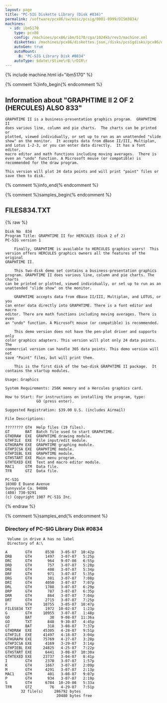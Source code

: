 ```yaml
---
layout: page
title: "PC-SIG Diskette Library (Disk #834)"
permalink: /software/pcx86/sw/misc/pcsig/0001-0999/DISK0834/
machines:
  - id: ibm5170
    type: pcx86
    config: /machines/pcx86/ibm/5170/cga/1024kb/rev3/machine.xml
    diskettes: /machines/pcx86/diskettes.json,/disks/pcsigdisks/pcx86/diskettes.json
    autoGen: true
    autoMount:
      B: "PC-SIG Library Disk #0834"
    autoType: $date\r$time\rB:\rDIR\r
---
```


{% include machine.html id="ibm5170" %}

{% comment %}info_begin{% endcomment %}

## Information about "GRAPHTIME II 2 OF 2 (HERCULES) ALSO 833"

    GRAPHTIME II is a business-presentation graphics program.  GRAPHTIME II
    does various line, column and pie charts.  The charts can be printed or
    plotted, viewed individually, or set up to run as an unattended "slide
    show" on the monitor.  It accepts data from dBase II/III, Multiplan,
    and Lotus 1-2-3, or you can enter data directly.  It has a font editor,
    macro editor and math functions including moving averages.  There is
    even an "undo" function. A Microsoft mouse (or compatible) is
    recommended for the draw program.
    
    This version will plot 24 data points and will print "paint" files or
    save them to disk.
{% comment %}info_end{% endcomment %}

{% comment %}samples_begin{% endcomment %}

## FILES834.TXT

{% raw %}
```
Disk No  834
Program Title: GRAPHTIME II for HERCULES (Disk 2 of 2)
PC-SIG version 1
 
    Finally, GRAPHTIME is available to HERCULES graphics users!  This
version offers HERCULES graphics owners all the features of the original
GRAPHTIME II.
 
    This two-disk demo set contains a business-presentation graphics
program. GRAPHTIME II does various line, column and pie charts. The charts
can be printed or plotted, viewed individually, or set up to run as an
unattended "slide show" on the monitor.
 
    GRAPHTIME accepts data from dBase II/III, Multiplan, and LOTUS, or you
can enter data directly into GRAPHTIME. There is a font editor and macro
editor. There are math functions including moving averages. There is even
an "undo" function. A Microsoft mouse (or compatible) is recommended.
 
    This demo version does not have the pen-plot driver and supports only
color graphics adapters. This version will plot only 24 data points. The
commercial version can handle 365 data points. This demo version will not
save "Paint" files, but will print them.
 
    This is the first disk of the two-disk GRAPHTIME II package.  It
contains the startup modules.
 
Usage: Graphics
 
System Requirements: 256K memory and a Hercules graphics card.
 
How to Start: For instructions on installing the program, type:
              GO (press enter).
 
Suggested Registration: $39.00 U.S. (includes Airmail)
 
File Descriptions:
 
???????? GTH  Help files (19 files).
GT       BAT  Batch file used to start GRAPHTIME.
GTHDRAW  EXE  GRAPHTIME drawing module.
GTHFILE  EXE  File input/edit module.
GTHGRAPH EXE  GRAPHTIME graphing module.
GTHPICSA EXE  GRAPHTIME module.
GTHPIEBL EXE  GRAPHTIME module.
GTHSTART EXE  Main menu program.
GTHTEXED EXE  Text and macro editor module.
MAC1     GTM  Data file.
TFR      GTZ  Data file.
 
PC-SIG
1030D E Duane Avenue
Sunnyvale Ca. 94086
(408) 730-9291
(c) Copyright 1987 PC-SIG Inc.

```
{% endraw %}

{% comment %}samples_end{% endcomment %}

### Directory of PC-SIG Library Disk #0834

     Volume in drive A has no label
     Directory of A:\

    A        GTH      8538   3-05-87  10:42p
    DRB      GTH      1497   3-07-87   5:25p
    DRC      GTH       964   9-07-86   6:55p
    DRD      GTH       757   3-07-87   5:28p
    DRE      GTH       408   3-07-87   5:34p
    DRF      GTH       971   3-07-87   5:35p
    DRG      GTH       381   3-07-87   7:08p
    DRI      GTH      4050   3-07-87   7:07p
    DRL      GTH      1708   3-07-87   6:29p
    DRP      GTH       787   3-07-87   6:35p
    DRR      GTH       864   3-07-87   7:04p
    DRT      GTH      2715   3-07-87   7:25p
    F        GTH     10755   3-05-87  10:47p
    FILES834 TXT      1972  10-02-87   1:23p
    G        GTH     10955   3-07-87   1:48p
    GO       BAT        38   9-08-87  11:36a
    GO       TXT       848   9-30-07   4:45p
    GT       BAT       318   3-08-87   7:37p
    GTHDRAW  EXE     45305   4-28-87   9:51p
    GTHFILE  EXE     41497   4-18-87   3:04p
    GTHGRAPH EXE     75769   4-27-87   3:20p
    GTHPICSA EXE      4169   3-29-87   3:14p
    GTHPIEBL EXE     24825   4-25-87   7:22p
    GTHSTART EXE      6441   3-08-87  10:30a
    GTHTEXED EXE     23737   3-04-87   8:41p
    I        GTH      2370   3-07-87   1:57p
    K        GTH      1667   3-07-87   2:09p
    M        GTH      4291   3-07-87   2:13p
    MAC1     GTM       401   3-08-87   9:07p
    P        GTH       934   3-07-87   2:19p
    S        GTH      6784  10-20-86   5:33a
    TFR      GTZ        76   4-29-87   7:51p
           32 file(s)     286792 bytes
                           20480 bytes free
